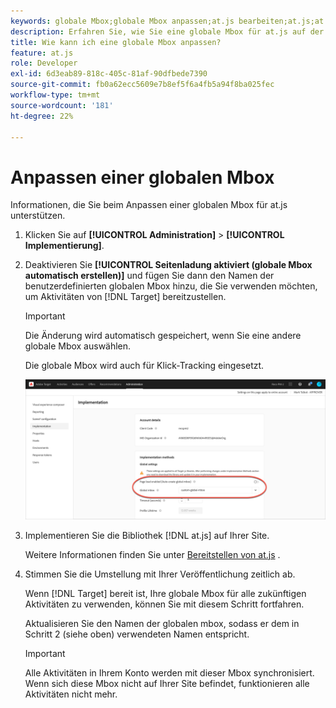 ```yaml
---
keywords: globale Mbox;globale Mbox anpassen;at.js bearbeiten;at.js;at.js implementieren
description: Erfahren Sie, wie Sie eine globale Mbox für at.js auf der Seite Administration-Implementierung in Adobe Target anpassen.
title: Wie kann ich eine globale Mbox anpassen?
feature: at.js
role: Developer
exl-id: 6d3eab89-818c-405c-81af-90dfbede7390
source-git-commit: fb0a62ecc5609e7b8ef5f6a4fb5a94f8ba025fec
workflow-type: tm+mt
source-wordcount: '181'
ht-degree: 22%

---
```


# Anpassen einer globalen Mbox

Informationen, die Sie beim Anpassen einer globalen Mbox für at.js unterstützen.

1. Klicken Sie auf **[!UICONTROL Administration]** > **[!UICONTROL Implementierung]**.

1. Deaktivieren Sie **[!UICONTROL Seitenladung aktiviert (globale Mbox automatisch erstellen)]** und fügen Sie dann den Namen der benutzerdefinierten globalen Mbox hinzu, die Sie verwenden möchten, um Aktivitäten von [!DNL Target] bereitzustellen.

   >[!IMPORTANT]
   >
   >Die Änderung wird automatisch gespeichert, wenn Sie eine andere globale Mbox auswählen.

   Die globale Mbox wird auch für Klick-Tracking eingesetzt.

   ![custom-global-mbox](/help/c-implementing-target/c-implementing-target-for-client-side-web/t-mbox-download/c-understanding-global-mbox/assets/custom-global-mbox.png)

1. Implementieren Sie die Bibliothek [!DNL at.js] auf Ihrer Site.

   Weitere Informationen finden Sie unter [Bereitstellen von at.js](/help/c-implementing-target/c-implementing-target-for-client-side-web/how-to-deployatjs/how-to-deployatjs.md) .

1. Stimmen Sie die Umstellung mit Ihrer Veröffentlichung zeitlich ab.

   Wenn [!DNL Target] bereit ist, Ihre globale Mbox für alle zukünftigen Aktivitäten zu verwenden, können Sie mit diesem Schritt fortfahren.

   Aktualisieren Sie den Namen der globalen mbox, sodass er dem in Schritt 2 (siehe oben) verwendeten Namen entspricht.

   >[!IMPORTANT]
   >
   >Alle Aktivitäten in Ihrem Konto werden mit dieser Mbox synchronisiert. Wenn sich diese Mbox nicht auf Ihrer Site befindet, funktionieren alle Aktivitäten nicht mehr.
